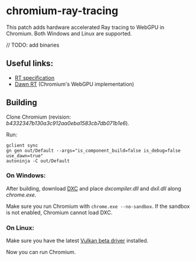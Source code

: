 # chromium-ray-tracing

This patch adds hardware accelerated Ray tracing to WebGPU in Chromium. Both Windows and Linux are supported.

// TODO: add binaries

## Useful links:
 - [RT specification](https://github.com/maierfelix/dawn-ray-tracing/blob/master/RT_SPEC.md)
 - [Dawn RT](https://github.com/maierfelix/dawn-ray-tracing) (Chromium's WebGPU implementation)

## Building

Clone Chromium (revision: *b4332347b130a3c912aa0eba1583cb7db071b1e6*).<br/>

Run:
````
gclient sync
gn gen out/Default --args="is_component_build=false is_debug=false use_dawn=true"
autoninja -C out/Default
````

### On Windows:
After building, download [DXC](https://github.com/microsoft/DirectXShaderCompiler/releases) and place *dxcompiler.dll* and *dxil.dll* along *chrome.exe*.<br/>

Make sure you run Chromium with `chrome.exe --no-sandbox`. If the sandbox is not enabled, Chromium cannot load DXC.

### On Linux:
Make sure you have the latest [Vulkan beta driver](https://developer.nvidia.com/vulkan-driver) installed.

Now you can run Chromium.
